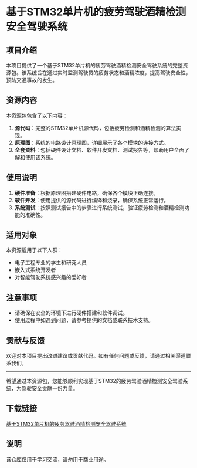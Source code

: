 # 基于STM32单片机的疲劳驾驶酒精检测安全驾驶系统

## 项目介绍

本项目提供了一个基于STM32单片机的疲劳驾驶酒精检测安全驾驶系统的完整资源包。该系统旨在通过实时监测驾驶员的疲劳状态和酒精浓度，提高驾驶安全性，预防交通事故的发生。

## 资源内容

本资源包包含了以下内容：

1. **源代码**：完整的STM32单片机源代码，包括疲劳检测和酒精检测的算法实现。
2. **原理图**：系统的电路设计原理图，详细展示了各个模块的连接方式。
3. **全套资料**：包括硬件设计文档、软件开发文档、测试报告等，帮助用户全面了解和使用该系统。

## 使用说明

1. **硬件准备**：根据原理图搭建硬件电路，确保各个模块正确连接。
2. **软件开发**：使用提供的源代码进行编译和烧录，确保系统正常运行。
3. **系统测试**：按照测试报告中的步骤进行系统测试，验证疲劳检测和酒精检测功能的准确性。

## 适用对象

本资源适用于以下人群：

- 电子工程专业的学生和研究人员
- 嵌入式系统开发者
- 对智能驾驶系统感兴趣的爱好者

## 注意事项

- 请确保在安全的环境下进行硬件搭建和软件调试。
- 使用过程中如遇到问题，请参考提供的文档或联系技术支持。

## 贡献与反馈

欢迎对本项目提出改进建议或贡献代码。如有任何问题或反馈，请通过相关渠道联系我们。

---

希望通过本资源包，您能够顺利实现基于STM32的疲劳驾驶酒精检测安全驾驶系统，为驾驶安全贡献一份力量。

## 下载链接
[基于STM32单片机的疲劳驾驶酒精检测安全驾驶系统](https://pan.quark.cn/s/5de7d7c5e1fa)

## 说明

该仓库仅用于学习交流，请勿用于商业用途。
